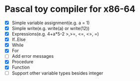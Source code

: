 # Pascal toy compiler for x86-64

- [x] Simple variable assignment(e.g. a = 1)
- [x] Simple write(e.g. write(a) or write(12))
- [x] Expressions(e.g. 4+a*5-2 >,>=, <=, <>, =)
- [x] If..Else
- [x] While
- [x] For
- [ ] Add error messages
- [x] Procedure
- [x] Function
- [ ] Support other variable types besides integer
